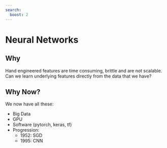 ```yaml
---
search:
  boost: 2 
---
```


# Neural Networks

## Why
Hand engineered features are time consuming, brittle and are not scalable.
Can we learn underlying features directly from the data that we have?

## Why Now?
We now have all these:
* Big Data
* GPU
* Software (pytorch, keras, tf)
* Progression:
    - 1952: SGD
    - 1995: CNN

